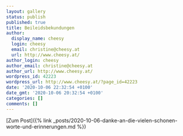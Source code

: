 ```yaml
---
layout: gallery
status: publish
published: true
title: Beileidsbekundungen
author:
  display_name: cheesy
  login: cheesy
  email: christine@cheesy.at
  url: http://www.cheesy.at/
author_login: cheesy
author_email: christine@cheesy.at
author_url: http://www.cheesy.at/
wordpress_id: 42223
wordpress_url: http://www.cheesy.at/?page_id=42223
date: '2020-10-06 22:32:54 +0100'
date_gmt: '2020-10-06 20:32:54 +0100'
categories: []
comments: []
---
```

<!-- wp:core-embed/wordpress {"url":"http://www.cheesy.at/2020/10/danke-an-die-vielen-schonen-worte-und-erinnerungen/","type":"rich","providerNameSlug":"cheesy-at","className":""} -->
[Zum Post]({% link _posts/2020-10-06-danke-an-die-vielen-schonen-worte-und-erinnerungen.md %})
<!-- /wp:core-embed/wordpress -->
<!-- wp:paragraph --><!-- /wp:paragraph -->

